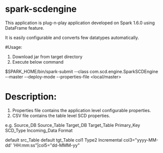 # spark-scdengine

This application is plug-n-play application developed on Spark 1.6.0 using DataFrame feature.

It is easily configurable and converts few datatypes automatically.


#Usage:
1. Download jar from target directory
2. Execute below command

$SPARK_HOME/bin/spark-submit --class com.scd.engine.SparkSCDEngine --master <master> --deploy-mode <mode> --properties-file <path to properties file> <path to jar> <local/master> <path to CSV file>

# Description:
1. Properties file contains the application level configurable properties.
2. CSV file contains the table level SCD properties.

e.g. 
Source_DB   Source_Table  Target_DB Target_Table Primary_Key SCD_Type Incoming_Data Format

default src_Table default tgt_Table col1  Type2 Incremental col3="yyyy-MM-dd' 'HH:mm:ss"|col5="dd-MMM-yy"


